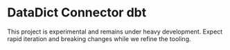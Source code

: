 # DataDict Connector dbt

This project is experimental and remains under heavy development. Expect rapid iteration and breaking changes while we refine the tooling.
